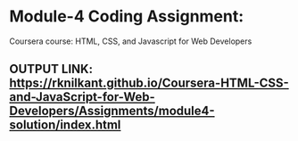 # Module-4 Coding Assignment:
Coursera course: HTML, CSS, and Javascript for Web Developers


## OUTPUT LINK: https://rknilkant.github.io/Coursera-HTML-CSS-and-JavaScript-for-Web-Developers/Assignments/module4-solution/index.html
